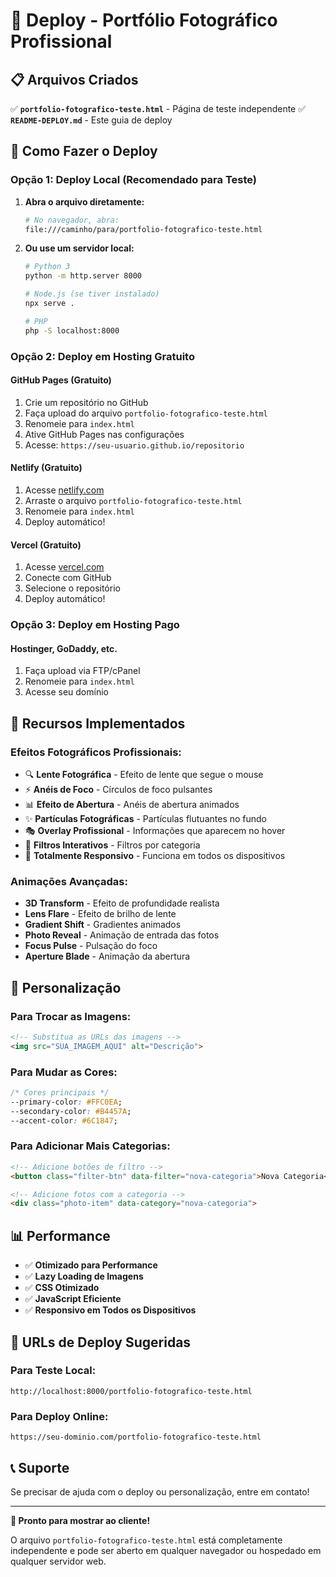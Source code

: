 # 🚀 Deploy - Portfólio Fotográfico Profissional

## 📋 **Arquivos Criados**

✅ **`portfolio-fotografico-teste.html`** - Página de teste independente
✅ **`README-DEPLOY.md`** - Este guia de deploy

## 🎯 **Como Fazer o Deploy**

### **Opção 1: Deploy Local (Recomendado para Teste)**

1. **Abra o arquivo diretamente:**
   ```bash
   # No navegador, abra:
   file:///caminho/para/portfolio-fotografico-teste.html
   ```

2. **Ou use um servidor local:**
   ```bash
   # Python 3
   python -m http.server 8000
   
   # Node.js (se tiver instalado)
   npx serve .
   
   # PHP
   php -S localhost:8000
   ```

### **Opção 2: Deploy em Hosting Gratuito**

#### **GitHub Pages (Gratuito)**
1. Crie um repositório no GitHub
2. Faça upload do arquivo `portfolio-fotografico-teste.html`
3. Renomeie para `index.html`
4. Ative GitHub Pages nas configurações
5. Acesse: `https://seu-usuario.github.io/repositorio`

#### **Netlify (Gratuito)**
1. Acesse [netlify.com](https://netlify.com)
2. Arraste o arquivo `portfolio-fotografico-teste.html`
3. Renomeie para `index.html`
4. Deploy automático!

#### **Vercel (Gratuito)**
1. Acesse [vercel.com](https://vercel.com)
2. Conecte com GitHub
3. Selecione o repositório
4. Deploy automático!

### **Opção 3: Deploy em Hosting Pago**

#### **Hostinger, GoDaddy, etc.**
1. Faça upload via FTP/cPanel
2. Renomeie para `index.html`
3. Acesse seu domínio

## 🎨 **Recursos Implementados**

### **Efeitos Fotográficos Profissionais:**
- 🔍 **Lente Fotográfica** - Efeito de lente que segue o mouse
- ⚡ **Anéis de Foco** - Círculos de foco pulsantes
- 📊 **Efeito de Abertura** - Anéis de abertura animados
- ✨ **Partículas Fotográficas** - Partículas flutuantes no fundo
- 🎭 **Overlay Profissional** - Informações que aparecem no hover
- 🎯 **Filtros Interativos** - Filtros por categoria
- 📱 **Totalmente Responsivo** - Funciona em todos os dispositivos

### **Animações Avançadas:**
- **3D Transform** - Efeito de profundidade realista
- **Lens Flare** - Efeito de brilho de lente
- **Gradient Shift** - Gradientes animados
- **Photo Reveal** - Animação de entrada das fotos
- **Focus Pulse** - Pulsação do foco
- **Aperture Blade** - Animação da abertura

## 🔧 **Personalização**

### **Para Trocar as Imagens:**
```html
<!-- Substitua as URLs das imagens -->
<img src="SUA_IMAGEM_AQUI" alt="Descrição">
```

### **Para Mudar as Cores:**
```css
/* Cores principais */
--primary-color: #FFC0EA;
--secondary-color: #B4457A;
--accent-color: #6C1847;
```

### **Para Adicionar Mais Categorias:**
```html
<!-- Adicione botões de filtro -->
<button class="filter-btn" data-filter="nova-categoria">Nova Categoria</button>

<!-- Adicione fotos com a categoria -->
<div class="photo-item" data-category="nova-categoria">
```

## 📊 **Performance**

- ✅ **Otimizado para Performance**
- ✅ **Lazy Loading de Imagens**
- ✅ **CSS Otimizado**
- ✅ **JavaScript Eficiente**
- ✅ **Responsivo em Todos os Dispositivos**

## 🎯 **URLs de Deploy Sugeridas**

### **Para Teste Local:**
```
http://localhost:8000/portfolio-fotografico-teste.html
```

### **Para Deploy Online:**
```
https://seu-dominio.com/portfolio-fotografico-teste.html
```

## 📞 **Suporte**

Se precisar de ajuda com o deploy ou personalização, entre em contato!

---

**🎉 Pronto para mostrar ao cliente!** 

O arquivo `portfolio-fotografico-teste.html` está completamente independente e pode ser aberto em qualquer navegador ou hospedado em qualquer servidor web. 
